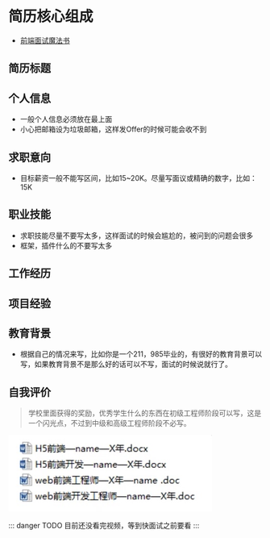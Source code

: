 # 简历核心组成

+ [前端面试魔法书](http://www.qianduan.site/)

## 简历标题
## 个人信息
  + 一般个人信息必须放在最上面
  + 小心把邮箱设为垃圾邮箱，这样发Offer的时候可能会收不到 
## 求职意向
  + 目标薪资一般不能写区间，比如15~20K。尽量写面议或精确的数字，比如：15K
## 职业技能
  + 求职技能尽量不要写太多，这样面试的时候会尴尬的，被问到的问题会很多
  + 框架，插件什么的不要写太多
    <!-- ![](./img/qiuzhijineng-02.jpg) -->

## 工作经历
## 项目经验
## 教育背景
  + 根据自己的情况来写，比如你是一个211，985毕业的，有很好的教育背景可以写，如果教育背景不是那么好的话可以不写，面试的时候说就行了。
## 自我评价

> 学校里面获得的奖励，优秀学生什么的东西在初级工程师阶段可以写，这是一个闪光点，不过到中级和高级工程师阶段不必写。

![](./img/jianli-01.jpg)

::: danger TODO
  目前还没看完视频，等到快面试之前要看
:::



